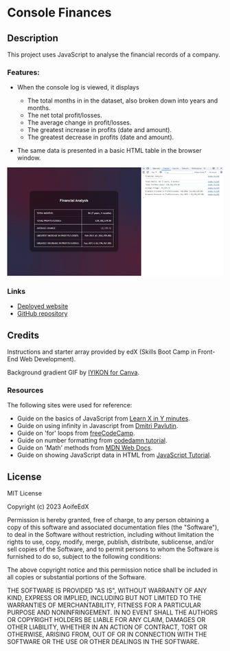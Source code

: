# Console Finances

## Description

This project uses JavaScript to analyse the financial records of a company. 

### Features:
* When the console log is viewed, it displays
	* The total months in in the dataset, also broken down into years and months.
	* The net total profit/losses.
	* The average change in profit/losses.
	* The greatest increase in profits (date and amount).
	* The greatest decrease in profits (date and amount).

* The same data is presented in a basic HTML table in the browser window.

![console-finances screenshot](./Images/console-finances.jpg)


### Links

* [Deployed website](https://aoifeedx.github.io/console-finances/)
* [GitHub repository](https://github.com/AoifeEdX/console-finances)

## Credits

Instructions and starter array provided by edX (Skills Boot Camp in Front-End Web Development). 

Background gradient GIF by [IYIKON for Canva](https://www.canva.com/p/iyikon/).

### Resources

The following sites were used for reference:

* Guide on the basics of JavaScript from [Learn X in Y minutes](https://learnxinyminutes.com/docs/javascript/).
* Guide on using infinity in Javascript from [Dmitri Pavlutin](https://dmitripavlutin.com/infinity-in-javascript/#:~:text=When%20to%20use%20infinity).
* Guide on 'for' loops from [freeCodeCamp](https://www.freecodecamp.org/news/how-to-loop-through-an-array-in-javascript-js-iterate-tutorial/).
* Guide on number formatting from [codedamn tutorial](https://codedamn.com/news/javascript/format-number-as-currency).
* Guide on 'Math' methods from [MDN Web Docs](https://developer.mozilla.org/en-US/docs/Web/JavaScript/Reference/Global_Objects/Math).
* Guide on showing JavaScript data in HTML from [JavaScript Tutorial](https://www.javascripttutorial.net/javascript-dom/javascript-textcontent/).

## License

MIT License

Copyright (c) 2023 AoifeEdX

Permission is hereby granted, free of charge, to any person obtaining a copy of this software and associated documentation files (the "Software"), to deal in the Software without restriction, including without limitation the rights to use, copy, modify, merge, publish, distribute, sublicense, and/or sell copies of the Software, and to permit persons to whom the Software is furnished to do so, subject to the following conditions:

The above copyright notice and this permission notice shall be included in all copies or substantial portions of the Software.

THE SOFTWARE IS PROVIDED "AS IS", WITHOUT WARRANTY OF ANY KIND, EXPRESS OR IMPLIED, INCLUDING BUT NOT LIMITED TO THE WARRANTIES OF MERCHANTABILITY, FITNESS FOR A PARTICULAR PURPOSE AND NONINFRINGEMENT. IN NO EVENT SHALL THE AUTHORS OR COPYRIGHT HOLDERS BE LIABLE FOR ANY CLAIM, DAMAGES OR OTHER LIABILITY, WHETHER IN AN ACTION OF CONTRACT, TORT OR OTHERWISE, ARISING FROM, OUT OF OR IN CONNECTION WITH THE SOFTWARE OR THE USE OR OTHER DEALINGS IN THE
SOFTWARE.
